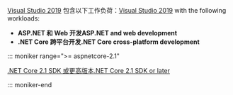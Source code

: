 <span data-ttu-id="a1ed1-101">[Visual Studio 2019](https://visualstudio.microsoft.com/downloads/?utm_medium=microsoft&utm_source=docs.microsoft.com&utm_campaign=inline+link&utm_content=download+vs2019) 包含以下工作负荷：</span><span class="sxs-lookup"><span data-stu-id="a1ed1-101">[Visual Studio 2019](https://visualstudio.microsoft.com/downloads/?utm_medium=microsoft&utm_source=docs.microsoft.com&utm_campaign=inline+link&utm_content=download+vs2019) with the following workloads:</span></span>

* <span data-ttu-id="a1ed1-102">**ASP.NET 和 Web 开发**</span><span class="sxs-lookup"><span data-stu-id="a1ed1-102">**ASP.NET and web development**</span></span>
* <span data-ttu-id="a1ed1-103">**.NET Core 跨平台开发**</span><span class="sxs-lookup"><span data-stu-id="a1ed1-103">**.NET Core cross-platform development**</span></span>

::: moniker range=">= aspnetcore-2.1"

[<span data-ttu-id="a1ed1-104">.NET Core 2.1 SDK 或更高版本</span><span class="sxs-lookup"><span data-stu-id="a1ed1-104">.NET Core 2.1 SDK or later</span></span>](https://dotnet.microsoft.com/download)

::: moniker-end
